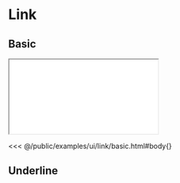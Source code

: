 # Link

## Basic

<iframe src="/examples/ui/link/basic.html"></iframe>

<<< @/public/examples/ui/link/basic.html#body{}

## Underline
